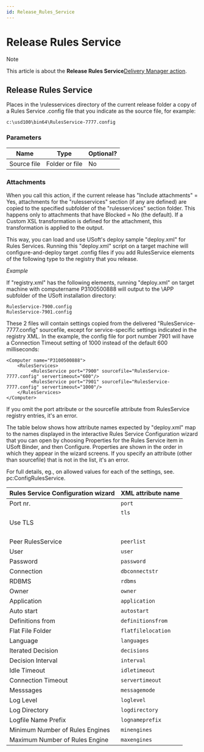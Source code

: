 ```yaml
---
id: Release_Rules_Service
---
```


# Release Rules Service



> [!NOTE]
> This article is about the **Release Rules Service**[Delivery Manager action](/docs/Continuous_delivery/Delivery_Manager_actions_by_name).

## **Release Rules Service**

Places in the \\rulesservices directory of the current release folder a copy of a Rules Service .config file that you indicate as the source file, for example:

```
c:\usd100\bin64\RulesService-7777.config
```

### Parameters

|**Name**|**Type**|**Optional?**|
|--------|--------|--------|
|Source file|Folder or file|No      |



### Attachments

When you call this action, if the current release has "Include attachments" = Yes, attachments for the "rulesservices" section (if any are defined) are copied to the specified subfolder of the "rulesservices" section folder. This happens only to attachments that have Blocked = No (the default). If a Custom XSL transformation is defined for the attachment, this transformation is applied to the output.

This way, you can load and use USoft's deploy sample "deploy.xml" for Rules Services. Running this "deploy.xml" script on a target machine will configure-and-deploy target .config files if you add RulesService elements of the following type to the registry that you release.

*Example*

If "registry.xml" has the following elements, running "deploy.xml" on target machine with computername P3100500888 will output to the \\APP subfolder of the USoft installation directory:

```
RulesService-7900.config
RulesService-7901.config
```

These 2 files will contain settings copied from the delivered "RulesService-7777.config" sourcefile, except for service-specific settings indicated in the registry XML. In the example, the config file for port number 7901 will have a Connection Timeout setting of 1000 instead of the default 600 milliseconds:

```language-xml
<Computer name="P3100500888">
    <RulesServices>
         <RulesService port="7900" sourcefile="RulesService-7777.config" servertimeout="600"/>
         <RulesService port="7901" sourcefile="RulesService-7777.config" servertimeout="1000"/>
    </RulesServices>
</Computer>
```

If you omit the port attribute or the sourcefile attribute from RulesService registry entries, it's an error.

The table below shows how attribute names expected by "deploy.xml" map to the names displayed in the interactive Rules Service Configuration wizard that you can open by choosing Properties for the Rules Service item in USoft Binder, and then Configure. Properties are shown in the order in which they appear in the wizard screens. If you specify an attribute (other than sourcefile) that is not in the list, it's an error.

For full details, eg., on allowed values for each of the settings, see. pc:ConfigRulesService.

|**Rules Service Configuration wizard**|**XML attribute name**|
|--------|--------|
|Port nr.|`port`  |
|Use TLS |`tls`<p> </p>|
|Peer RulesService|`peerlist`|
|User    |`user`  |
|Password|`password`|
|Connection|`dbconnectstr`|
|RDBMS   |`rdbms` |
|Owner   |`owner` |
|Application|`application`|
|Auto start|`autostart`|
|Definitions from|`definitionsfrom`|
|Flat File Folder|`flatfilelocation`|
|Language|`languages`|
|Iterated Decision|`decisions`|
|Decision Interval|`interval`|
|Idle Timeout|`idletimeout`|
|Connection Timeout|`servertimeout`|
|Messsages|`messagemode`|
|Log Level|`loglevel`|
|Log Directory|`logdirectory`|
|Logfile Name Prefix|`lognameprefix`|
|Minimum Number of Rules Engines|`minengines`|
|Maximum Number of Rules Engine|`maxengines`|



 